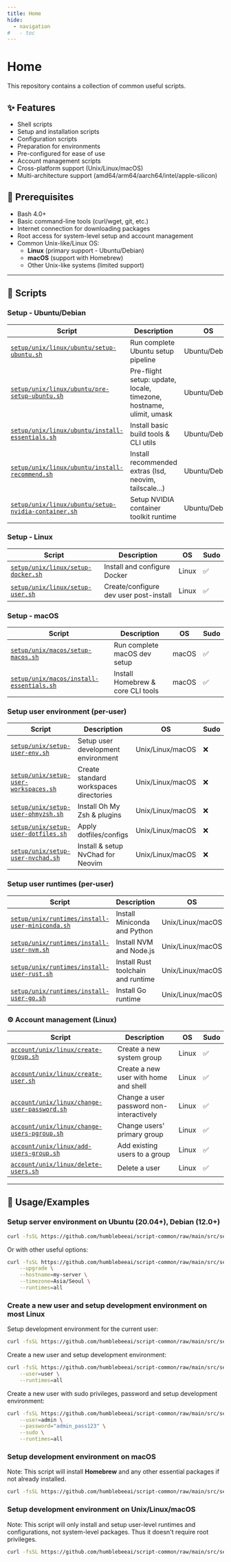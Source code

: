 ```yaml
---
title: Home
hide:
  - navigation
#   - toc
---
```


# Home

This repository contains a collection of common useful scripts.

## ✨ Features

- Shell scripts
- Setup and installation scripts
- Configuration scripts
- Preparation for environments
- Pre-configured for ease of use
- Account management scripts
- Cross-platform support (Unix/Linux/macOS)
- Multi-architecture support (amd64/arm64/aarch64/intel/apple-silicon)

## 🚧 Prerequisites

- Bash 4.0+
- Basic command-line tools (curl/wget, git, etc.)
- Internet connection for downloading packages
- Root access for system-level setup and account management
- Common Unix-like/Linux OS:
    - **Linux** (primary support - Ubuntu/Debian)
    - **macOS** (support with Homebrew)
    - Other Unix-like systems (limited support)

---

## 🔨 Scripts

### Setup - Ubuntu/Debian

| Script | Description | OS | Sudo |
|--------|--------------|----|------|
| [`setup/unix/linux/ubuntu/setup-ubuntu.sh`](https://github.com/humblebeeai/script-common/raw/main/src/setup/unix/linux/ubuntu/setup-ubuntu.sh) | Run complete Ubuntu setup pipeline | Ubuntu/Debian | ✅ |
| [`setup/unix/linux/ubuntu/pre-setup-ubuntu.sh`](https://github.com/humblebeeai/script-common/raw/main/src/setup/unix/linux/ubuntu/pre-setup-ubuntu.sh) | Pre-flight setup: update, locale, timezone, hostname, ulimit, umask | Ubuntu/Debian | ✅ |
| [`setup/unix/linux/ubuntu/install-essentials.sh`](https://github.com/humblebeeai/script-common/raw/main/src/setup/unix/linux/ubuntu/install-essentials.sh) | Install basic build tools & CLI utils | Ubuntu/Debian | ✅ |
| [`setup/unix/linux/ubuntu/install-recommend.sh`](https://github.com/humblebeeai/script-common/raw/main/src/setup/unix/linux/ubuntu/install-recommend.sh) | Install recommended extras (lsd, neovim, tailscale...) | Ubuntu/Debian | ✅ |
| [`setup/unix/linux/ubuntu/setup-nvidia-container.sh`](https://github.com/humblebeeai/script-common/raw/main/src/setup/unix/linux/ubuntu/setup-nvidia-container.sh) | Setup NVIDIA container toolkit runtime | Ubuntu/Debian | ✅ |

### Setup - Linux

| Script | Description | OS | Sudo |
|--------|--------------|----|------|
| [`setup/unix/linux/setup-docker.sh`](https://github.com/humblebeeai/script-common/raw/main/src/setup/unix/linux/setup-docker.sh) | Install and configure Docker | Linux | ✅ |
| [`setup/unix/linux/setup-user.sh`](https://github.com/humblebeeai/script-common/raw/main/src/setup/unix/linux/setup-user.sh) | Create/configure dev user post-install | Linux | ✅ |

### Setup - macOS

| Script | Description | OS | Sudo |
|--------|--------------|----|------|
| [`setup/unix/macos/setup-macos.sh`](https://github.com/humblebeeai/script-common/raw/main/src/setup/unix/macos/setup-macos.sh) | Run complete macOS dev setup | macOS | ✅ |
| [`setup/unix/macos/install-essentials.sh`](https://github.com/humblebeeai/script-common/raw/main/src/setup/unix/macos/install-essentials.sh) | Install Homebrew & core CLI tools | macOS | ✅ |

### Setup user environment (per-user)

| Script | Description | OS | Sudo |
|--------|--------------|----|------|
| [`setup/unix/setup-user-env.sh`](https://github.com/humblebeeai/script-common/raw/main/src/setup/unix/setup-user-env.sh) | Setup user development environment | Unix/Linux/macOS | ❌ |
| [`setup/unix/setup-user-workspaces.sh`](https://github.com/humblebeeai/script-common/raw/main/src/setup/unix/setup-user-workspaces.sh) | Create standard workspaces directories | Unix/Linux/macOS | ❌ |
| [`setup/unix/setup-user-ohmyzsh.sh`](https://github.com/humblebeeai/script-common/raw/main/src/setup/unix/setup-user-ohmyzsh.sh) | Install Oh My Zsh & plugins | Unix/Linux/macOS | ❌ |
| [`setup/unix/setup-user-dotfiles.sh`](https://github.com/humblebeeai/script-common/raw/main/src/setup/unix/setup-user-dotfiles.sh) | Apply dotfiles/configs | Unix/Linux/macOS | ❌ |
| [`setup/unix/setup-user-nvchad.sh`](https://github.com/humblebeeai/script-common/raw/main/src/setup/unix/setup-user-nvchad.sh) | Install & setup NvChad for Neovim | Unix/Linux/macOS | ❌ |

### Setup user runtimes (per-user)

| Script | Description | OS | Sudo |
|--------|--------------|----|------|
| [`setup/unix/runtimes/install-user-miniconda.sh`](https://github.com/humblebeeai/script-common/raw/main/src/setup/unix/runtimes/install-user-miniconda.sh) | Install Miniconda and Python | Unix/Linux/macOS | ❌ |
| [`setup/unix/runtimes/install-user-nvm.sh`](https://github.com/humblebeeai/script-common/raw/main/src/setup/unix/runtimes/install-user-nvm.sh) | Install NVM and Node.js | Unix/Linux/macOS | ❌ |
| [`setup/unix/runtimes/install-user-rust.sh`](https://github.com/humblebeeai/script-common/raw/main/src/setup/unix/runtimes/install-user-rust.sh) | Install Rust toolchain and runtime | Unix/Linux/macOS | ❌ |
| [`setup/unix/runtimes/install-user-go.sh`](https://github.com/humblebeeai/script-common/raw/main/src/setup/unix/runtimes/install-user-go.sh) | Install Go runtime | Unix/Linux/macOS | ❌ |

### ⚙️ Account management (Linux)

| Script | Description | OS | Sudo |
|--------|--------------|----|------|
| [`account/unix/linux/create-group.sh`](https://github.com/humblebeeai/script-common/raw/main/src/account/unix/linux/create-group.sh) | Create a new system group | Linux | ✅ |
| [`account/unix/linux/create-user.sh`](https://github.com/humblebeeai/script-common/raw/main/src/account/unix/linux/create-user.sh) | Create a new user with home and shell | Linux | ✅ |
| [`account/unix/linux/change-user-password.sh`](https://github.com/humblebeeai/script-common/raw/main/src/account/unix/linux/change-user-password.sh) | Change a user password non-interactively | Linux | ✅ |
| [`account/unix/linux/change-users-pgroup.sh`](https://github.com/humblebeeai/script-common/raw/main/src/account/unix/linux/change-users-pgroup.sh) | Change users' primary group | Linux | ✅ |
| [`account/unix/linux/add-users-group.sh`](https://github.com/humblebeeai/script-common/raw/main/src/account/unix/linux/add-users-group.sh) | Add existing users to a group | Linux | ✅ |
| [`account/unix/linux/delete-users.sh`](https://github.com/humblebeeai/script-common/raw/main/src/account/unix/linux/delete-users.sh) | Delete a user | Linux | ✅ |

---

## 🚸 Usage/Examples

### Setup server environment on **Ubuntu (20.04+), Debian (12.0+)**

```sh
curl -fsSL https://github.com/humblebeeai/script-common/raw/main/src/setup/unix/linux/ubuntu/setup-ubuntu.sh | bash -s -- -u -r all
```

Or with other useful options:

```sh
curl -fsSL https://github.com/humblebeeai/script-common/raw/main/src/setup/unix/linux/ubuntu/setup-ubuntu.sh | bash -s -- \
    --upgrade \
    --hostname=my-server \
    --timezone=Asia/Seoul \
    --runtimes=all
```

### Create a new user and setup development environment on most **Linux**

Setup development environment for the current user:

```sh
curl -fsSL https://github.com/humblebeeai/script-common/raw/main/src/setup/unix/linux/setup-user.sh | bash -s -- -r all
```

Create a new user and setup development environment:

```sh
curl -fsSL https://github.com/humblebeeai/script-common/raw/main/src/setup/unix/linux/setup-user.sh | bash -s -- \
    --user=user \
    --runtimes=all
```

Create a new user with sudo privileges, password and setup development environment:

```sh
curl -fsSL https://github.com/humblebeeai/script-common/raw/main/src/setup/unix/linux/setup-user.sh | bash -s -- \
    --user=admin \
    --password="admin_pass123" \
    --sudo \
    --runtimes=all
```

### Setup development environment on **macOS**

Note: This script will install **Homebrew** and any other essential packages if not already installed.

```sh
curl -fsSL https://github.com/humblebeeai/script-common/raw/main/src/setup/unix/macos/setup-macos.sh | bash -s -- -r all
```

### Setup development environment on **Unix/Linux/macOS**

Note: This script will only install and setup user-level runtimes and configurations, not system-level packages. Thus it doesn't require root privileges.

```sh
curl -fsSL https://github.com/humblebeeai/script-common/raw/main/src/setup/unix/setup-user-env.sh | bash -s -- -r all
```
